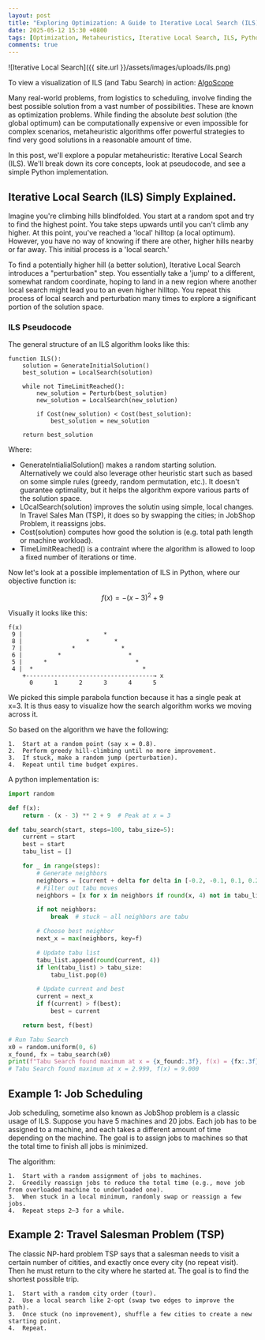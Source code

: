 ```yaml
---
layout: post
title: "Exploring Optimization: A Guide to Iterative Local Search (ILS)"
date: 2025-05-12 15:30 +0800
tags: [Optimization, Metaheuristics, Iterative Local Search, ILS, Python, Algorithm]
comments: true
---
```


![Iterative Local Search]({{ site.url }}/assets/images/uploads/ils.png)

To view a visualization of ILS (and Tabu Search) in action: [AlgoScope](https://www.algo-scape.online/optimization)

Many real-world problems, from logistics to scheduling, involve finding the best possible solution from a vast number of possibilities. These are known as optimization problems. While finding the absolute *best* solution (the global optimum) can be computationally expensive or even impossible for complex scenarios, metaheuristic algorithms offer powerful strategies to find very good solutions in a reasonable amount of time.

In this post, we'll explore a popular metaheuristic: Iterative Local Search (ILS). We'll break down its core concepts, look at pseudocode, and see a simple Python implementation.

## Iterative Local Search (ILS) Simply Explained.

Imagine you're climbing hills blindfolded. You start at a random spot and try to find the highest point. You take steps upwards until you can't climb any higher. At this point, you've reached a 'local' hilltop (a local optimum). However, you have no way of knowing if there are other, higher hills nearby or far away. This initial process is a 'local search.'

To find a potentially higher hill (a better solution), Iterative Local Search introduces a "perturbation" step. You essentially take a 'jump' to a different, somewhat random coordinate, hoping to land in a new region where another local search might lead you to an even higher hilltop. You repeat this process of local search and perturbation many times to explore a significant portion of the solution space.

### ILS Pseudocode

The general structure of an ILS algorithm looks like this:

```
function ILS():
    solution = GenerateInitialSolution()
    best_solution = LocalSearch(solution)

    while not TimeLimitReached():
        new_solution = Perturb(best_solution)
        new_solution = LocalSearch(new_solution)

        if Cost(new_solution) < Cost(best_solution):
            best_solution = new_solution

    return best_solution
```
Where:
- GenerateIntialialSolution() makes a random starting solution.  Alternatively we could also leverage other heuristic start such as based on some simple rules (greedy, random permutation, etc.).  It doesn't guarantee optimality, but it helps the algorithm expore various parts of the solution space.
- LOcalSearch(solution) improves the solutin using simple, local changes.  In Travel Sales Man (TSP), it does so by swapping the cities; in JobShop Problem, it reassigns jobs.
- Cost(solution) computes how good the solution is (e.g. total path length or machine workload).
- TimeLimitReached() is a contraint where the algorithm is allowed to loop a fixed number of iterations or time.

Now let's look at a possible implementation of ILS in Python, where our objective function is:

$$ f(x) = - (x - 3)^2 + 9 $$

Visually it looks like this:
```
f(x)
 9 |                       *
 8 |                  *       *
 7 |              *             *
 6 |          *                   *
 5 |      *                         *
 4 |  *                               *
    +------------------------------------→ x
      0      1      2      3      4      5
```      

We picked this simple parabola function because it has a single peak at x=3.  It is thus easy to visualize how the search algorithm works we moving across it.

So based on the algorithm we have the following:

```
1.	Start at a random point (say x = 0.8).
2.	Perform greedy hill-climbing until no more improvement.
3.	If stuck, make a random jump (perturbation).
4.	Repeat until time budget expires.
```	

A python implementation is:
```Python
import random

def f(x):
    return - (x - 3) ** 2 + 9  # Peak at x = 3

def tabu_search(start, steps=100, tabu_size=5):
    current = start
    best = start
    tabu_list = []

    for _ in range(steps):
        # Generate neighbors
        neighbors = [current + delta for delta in [-0.2, -0.1, 0.1, 0.2]]
        # Filter out tabu moves
        neighbors = [x for x in neighbors if round(x, 4) not in tabu_list]

        if not neighbors:
            break  # stuck — all neighbors are tabu

        # Choose best neighbor
        next_x = max(neighbors, key=f)

        # Update tabu list
        tabu_list.append(round(current, 4))
        if len(tabu_list) > tabu_size:
            tabu_list.pop(0)

        # Update current and best
        current = next_x
        if f(current) > f(best):
            best = current

    return best, f(best)

# Run Tabu Search
x0 = random.uniform(0, 6)
x_found, fx = tabu_search(x0)
print(f"Tabu Search found maximum at x = {x_found:.3f}, f(x) = {fx:.3f}")
# Tabu Search found maximum at x = 2.999, f(x) = 9.000
```

## Example 1: Job Scheduling
Job scheduling, sometime also known as JobShop problem is a classic usage of ILS.
Suppose you have 5 machines and 20 jobs.  Each job has to be assigned to a machine, and each takes a different amount of time depending on the machine.  The goal is to assign jobs to machines so that the total time to finish all jobs is minimized.

The algorithm:

```
1.	Start with a random assignment of jobs to machines.
2.	Greedily reassign jobs to reduce the total time (e.g., move job from overloaded machine to underloaded one).
3.	When stuck in a local minimum, randomly swap or reassign a few jobs.
4.	Repeat steps 2–3 for a while.
```

## Example 2: Travel Salesman Problem (TSP)

The classic NP-hard problem TSP says that a salesman needs to visit a certain number of citities, and exactly once every city (no repeat visit).  Then he must return to the city where he started at.  The goal is to find the shortest possible trip.

```
1.	Start with a random city order (tour).
2.	Use a local search like 2-opt (swap two edges to improve the path).
3.	Once stuck (no improvement), shuffle a few cities to create a new starting point.
4.	Repeat.
```
